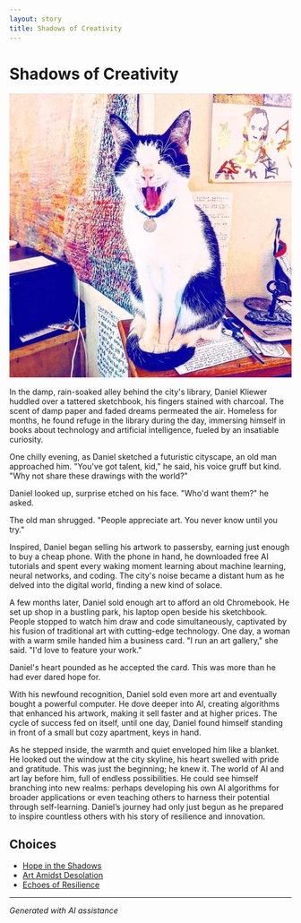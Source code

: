 ```yaml
---
layout: story
title: Shadows of Creativity
---
```


# Shadows of Creativity

![Shadows of Creativity](/input_images/captain.jpg)

In the damp, rain-soaked alley behind the city's library, Daniel Kliewer huddled over a tattered sketchbook, his fingers stained with charcoal. The scent of damp paper and faded dreams permeated the air. Homeless for months, he found refuge in the library during the day, immersing himself in books about technology and artificial intelligence, fueled by an insatiable curiosity.

One chilly evening, as Daniel sketched a futuristic cityscape, an old man approached him. "You've got talent, kid," he said, his voice gruff but kind. "Why not share these drawings with the world?"

Daniel looked up, surprise etched on his face. "Who'd want them?" he asked.

The old man shrugged. "People appreciate art. You never know until you try."

Inspired, Daniel began selling his artwork to passersby, earning just enough to buy a cheap phone. With the phone in hand, he downloaded free AI tutorials and spent every waking moment learning about machine learning, neural networks, and coding. The city's noise became a distant hum as he delved into the digital world, finding a new kind of solace.

A few months later, Daniel sold enough art to afford an old Chromebook. He set up shop in a bustling park, his laptop open beside his sketchbook. People stopped to watch him draw and code simultaneously, captivated by his fusion of traditional art with cutting-edge technology. One day, a woman with a warm smile handed him a business card. "I run an art gallery," she said. "I'd love to feature your work."

Daniel's heart pounded as he accepted the card. This was more than he had ever dared hope for.

With his newfound recognition, Daniel sold even more art and eventually bought a powerful computer. He dove deeper into AI, creating algorithms that enhanced his artwork, making it sell faster and at higher prices. The cycle of success fed on itself, until one day, Daniel found himself standing in front of a small but cozy apartment, keys in hand.

As he stepped inside, the warmth and quiet enveloped him like a blanket. He looked out the window at the city skyline, his heart swelled with pride and gratitude. This was just the beginning; he knew it. The world of AI and art lay before him, full of endless possibilities. He could see himself branching into new realms: perhaps developing his own AI algorithms for broader applications or even teaching others to harness their potential through self-learning. Daniel’s journey had only just begun as he prepared to inspire countless others with his story of resilience and innovation.


## Choices

* [Hope in the Shadows](/_stories/20221113_161540)
* [Art Amidst Desolation](/_stories/20221013_134808)
* [Echoes of Resilience](/_stories/476485893_1141800154331157_7662562200996339651_n)


---
*Generated with AI assistance*
